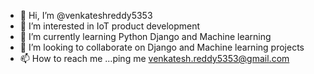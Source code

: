 - 👋 Hi, I’m @venkateshreddy5353
- 👀 I’m interested in IoT product development
- 🌱 I’m currently learning Python Django and Machine learning
- 💞️ I’m looking to collaborate on Django and Machine learning projects
- 📫 How to reach me ...ping me venkatesh.reddy5353@gmail.com

<!---
venkateshreddy5353/venkateshreddy5353 is a ✨ special ✨ repository because its `README.md` (this file) appears on your GitHub profile.
You can click the Preview link to take a look at your changes.
--->
